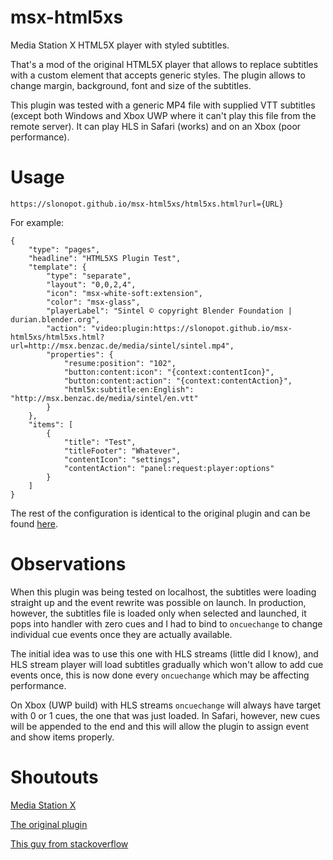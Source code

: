 # msx-html5xs
Media Station X HTML5X player with styled subtitles.

That's a mod of the original HTML5X player that allows to replace subtitles with a custom element that accepts generic styles. The plugin allows to change margin, background, font and size of the subtitles.

This plugin was tested with a generic MP4 file with supplied VTT subtitles (except both Windows and Xbox UWP where it can't play this file from the remote server). It can play HLS in Safari (works) and on an Xbox (poor performance).

# Usage

`https://slonopot.github.io/msx-html5xs/html5xs.html?url={URL}`

For example:

```
{
    "type": "pages",
    "headline": "HTML5XS Plugin Test",
    "template": {
        "type": "separate",
        "layout": "0,0,2,4",
        "icon": "msx-white-soft:extension",
        "color": "msx-glass",
        "playerLabel": "Sintel © copyright Blender Foundation | durian.blender.org",
        "action": "video:plugin:https://slonopot.github.io/msx-html5xs/html5xs.html?url=http://msx.benzac.de/media/sintel/sintel.mp4",
        "properties": {
            "resume:position": "102",
            "button:content:icon": "{context:contentIcon}",
            "button:content:action": "{context:contentAction}",
            "html5x:subtitle:en:English": "http://msx.benzac.de/media/sintel/en.vtt"
        }
    },
    "items": [
        {
            "title": "Test",
            "titleFooter": "Whatever",
            "contentIcon": "settings",
            "contentAction": "panel:request:player:options"
        }
    ]
}
```

The rest of the configuration is identical to the original plugin and can be found [here](https://msx.benzac.de/wiki/index.php?title=HTML5X_Plugin).

# Observations

When this plugin was being tested on localhost, the subtitles were loading straight up and the event rewrite was possible on launch. In production, however, the subtitles file is loaded only when selected and launched, it pops into handler with zero cues and I had to bind to `oncuechange` to change individual cue events once they are actually available.

The initial idea was to use this one with HLS streams (little did I know), and HLS stream player will load subtitles gradually which won't allow to add cue events once, this is now done every `oncuechange` which may be affecting performance.

On Xbox (UWP build) with HLS streams `oncuechange` will always have target with 0 or 1 cues, the one that was just loaded. In Safari, however, new cues will be appended to the end and this will allow the plugin to assign event and show items properly.

# Shoutouts

[Media Station X](https://msx.benzac.de/info/)

[The original plugin](https://msx.benzac.de/wiki/index.php?title=HTML5X_Plugin)

[This guy from stackoverflow](https://stackoverflow.com/a/45087610)
